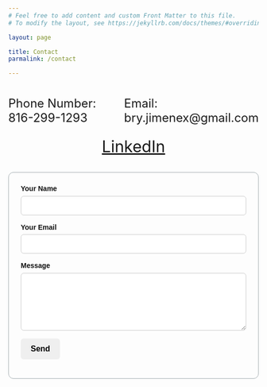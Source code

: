 ```yaml
---
# Feel free to add content and custom Front Matter to this file.
# To modify the layout, see https://jekyllrb.com/docs/themes/#overriding-theme-defaults

layout: page

title: Contact
parmalink: /contact

---
```


<div class="contact-info" style=" display: flex; align-items: text-align: center; center; gap: 20px; ">
<p class="phone-num" style=" font-size: x-large; ">
Phone Number: 816-299-1293
</p>

<p class="email" style=" font-size: x-large; ">
Email: bry.jimenex@gmail.com
</p>
</div>

<div style=" text-align: center; ">
<a href="https://www.linkedin.com/in/bryan-jim/" style=" font-size: xx-large;  "> LinkedIn  </a>
</div>


<form action="https://formspree.io/f/xpwjvepk" method="POST" 
      style="max-width:500px; margin:2rem auto;  padding:1.5rem; 
             border:1px solid #A5AEB2; border-radius:10px; 
             background:#black; font-family:Arial,sans-serif;
             ">

  <label style="display:block; margin-bottom:1rem; font-weight:600;color:#111;">
    Your Name
    <input type="text" name="name" required 
           style="width:100%; padding:.6rem; margin-top:.4rem;
                  border:1px solid #ccc; border-radius:6px; font-size:1rem;">
  </label>

  <label style="display:block;margin-bottom:1rem;font-weight:600;color:#111;">
    Your Email
    <input type="email" name="email" required 
           style="width:100%;padding:.6rem; margin-top:.4rem; 
                  border:1px solid #ccc;border-radius:6px;font-size:1rem;">
  </label>

  <label style="display:block;margin-bottom:1rem;font-weight:600;color:#111;">
    Message
    <textarea name="message" rows="5" required 
              style="width:100%;padding:.6rem;margin-top:.4rem;
                     border:1px solid #ccc;border-radius:6px;
                     font-size:1rem;resize:vertical;"></textarea>
  </label>

  <button type="submit" 
          style="padding:.75rem 1.25rem; background:#white; color:#black;
                 border:none; border-radius:6px; cursor:pointer;
                 font-size:1rem; font-weight:600;
                 transition:background .2s;">
    Send
  </button>
</form>




